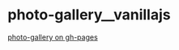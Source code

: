 # photo-gallery__vanillajs

[photo-gallery on gh-pages](https://evstarostin.github.io/photo-gallery__vanillajs/)
